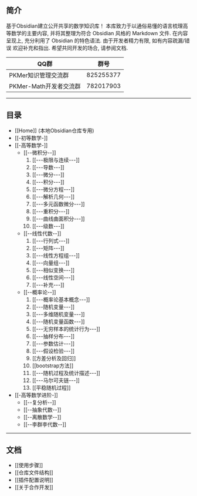 ## 简介
基于Obsidian建立公开共享的数学知识库！
本库致力于以通俗易懂的语言梳理高等数学的主要内容, 并将其整理为符合 Obsidian 风格的 Markdown 文件. 在内容呈现上, 充分利用了 Obsidian 的特色语法. 由于开发者精力有限, 如有内容疏漏/错误 欢迎补充和指出. 希望共同开发的场合, 请参阅文档. 

| QQ群              | 群号        |
| ---------------- | --------- |
| PKMer知识管理交流群     | 825255377 |
| PKMer-Math开发者交流群 | 782017903 |

---
## 目录
- [[Home]] (本地Obsidian仓库专用)
- [[-初等数学-]]
- [[-高等数学-]]
	- [[--微积分--]]
		1. [[---极限与连续---]]
		2. [[---导数---]]
		3. [[---微分---]]
		4. [[---积分---]]
		5. [[---微分方程---]]
		6. [[---解析几何---]]
		7. [[---多元函数微分---]]
		8. [[---重积分---]]
		9. [[---曲线曲面积分---]]
		10. [[---级数---]]
	- [[--线性代数--]]
		1. [[---行列式---]]
		2. [[---矩阵---]]
		3. [[---线性方程组---]]
		4. [[---向量组---]]
		5. [[---相似变换---]]
		6. [[---线性空间---]]
		7. [[---补充---]]
	- [[--概率论--]]
		1. [[---概率论基本概念---]]
		2. [[---随机变量---]]
		3. [[---多维随机变量---]]
		4. [[---随机变量函数---]]
		5. [[---无穷样本的统计行为---]]
		6. [[---抽样分布---]]
		7. [[---参数估计---]]
		8. [[---假设检验---]]
		9. [[方差分析及回归]]
		10. [[bootstrap方法]]
		11. [[---随机过程及统计描述---]]
		12. [[---马尔可夫链---]]
		13. [[平稳随机过程]]
- [[-高等数学进阶-]]
	- [[--复分析--]]
	- [[--抽象代数--]]
	- [[--离散数学--]]
	- [[--李群李代数--]]

---
## 文档
- [[使用步骤]]
- [[仓库文件结构]]
- [[插件配置说明]]
- [[关于合作开发]]
